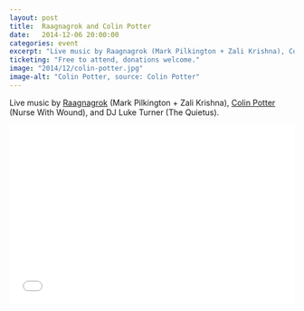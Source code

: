 ```yaml
---
layout: post
title:  Raagnagrok and Colin Potter
date:   2014-12-06 20:00:00
categories: event
excerpt: "Live music by Raagnagrok (Mark Pilkington + Zali Krishna), Colin Potter (Nurse With Wound), and DJ Luke Turner (The Quietus)."
ticketing: "Free to attend, donations welcome."
image: "2014/12/colin-potter.jpg"
image-alt: "Colin Potter, source: Colin Potter"
---
```

Live music by [Raagnagrok](http://www.raagnagrok.co.uk/) (Mark Pilkington + Zali Krishna), [Colin Potter](http://www.icrdistribution.com/colinpotter.html) (Nurse With Wound), and DJ Luke Turner (The Quietus).

<iframe width="100%" height="315" src="//www.youtube.com/embed/7SARMnLQpws?rel=0&amp;showinfo=0" frameborder="0" allowfullscreen></iframe>
